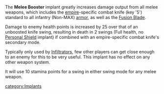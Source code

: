 The **Melee Booster** implant greatly increases damage output from all
melee weapons, which includes the [empire](empire.md)-specific
combat knife (key '5') standard to all infantry (Non-MAX)
[armor](armor.md), as well as the [Fusion
Blade](Fusion_Blade.md).

Damage to enemy health points is increased by 25 over that of an
unboosted knife swing, resulting in death in 2 swings (Full health, no
[Personal Shield](Personal_Shield.md) implant) if combined with
an empire-specific combat knife's secondary mode.

Typically only used by [Infiltrators](Infiltrator.md), few other
players can get close enough to an enemy for this to be very useful.
This implant has no effect on any other weapon system.

It will use 10 stamina points for a swing in either swing mode for any
melee weapon.

[category:Implants](category:Implants.md)
